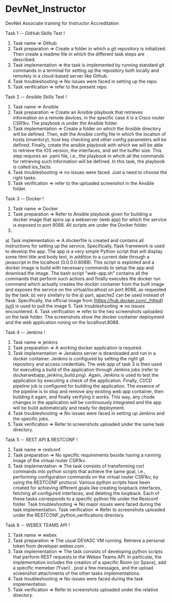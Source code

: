 # DevNet_Instructor
DevNet Associate training for Instructor Accreditation

Task 1 -- GitHub Skills Test !

1. Task name => Github
2. Task preparation => Create a folder in which a git repository is initialized. Then create a readme file in which the different task steps are described.
3. Task implementation => the task is implemented by running standard git commands in a terminal for setting up the repository both locally and remotely in a cloud-based server like Github.
4. Task troubleshooting => No issues were faced in setting up the repo.
5. Task verification => refer to the present repo.

Task 2 -- Ansible Skills Test !

1. Task name => Ansible
2. Task preparation => Create an Ansible playbook that retrieves information on a remote devices, in the specific case it is a Cisco router CSR1kv. The playbook is under the Ansible folder.
3. Task implementation => Create a folder on which the Ansible directory will be defined. Then, edit the Ansible config file in which the location of hosts (inventory), host key checking and other config parameters will be defined. Finally, create the ansible playbook with which we will be able to retrieve the IOS version, the interfaces, and set the buffer size. This step requires an .yaml file, i.e., the playbook in whcih all the commands for retrieving such information will be defined. In this task, the playbook is called ios_facts.
4. Task troubleshooting => no issues were faced. Just a need to choose the right tasks.
5. Task verification => refer to the uploaded screenshot in the Ansible folder. 

Task 3 -- Docker !

1. Task name => Docker
2. Task preparation => Refer to Ansible playbook given for building a docker image that spins up a webserver (web app) for which the service is exposed to port 8088. All scripts are under the Docker folder.
3. 
a) Task implementation => A dockerfile is created and contains all instructions for setting up the service. Specifically, flask framework is used to develop the app. The app is a very simple Python script that will display some html title and body text, in addition to a current date through a javascript in the localhost (0.0.0.0:8088). This script is exploited and a docker image is build with necessary commands to setup the app and download the image. The bash script "web-app.sh" contains all the commands that perform such actions and finally executes the docker run command which actually creates the docker container from the built image and exposes the service on the virtual/localhost on port 8088, as requested by the task.
b) very similalry to the a) part, apache2 can be used instead of flask. Specifically, the official image from [https://hub.docker.com/_/httpd](url) is used to pull the image 
5. Task troubleshooting => no issues encountered.
6. Task verification => refer to the two screenshots uploaded un the task folder. The screenshots show the docker container deployment and the web application runing on the localhost:8088.


Task 4 -- Jenkins !

1. Task name => jenkins
2. Task preparation => A working docker application is required.
3. Task implementation => Jenskins server is downloaded and run in a docker container. Jenkins is configured by setting the right git repository and access credentials. The web app of task 3 is then used for executing a build of the application through Jenkins jobs (refer to dockerwebapp_jenkins_build.png). Again, Jenkins is used to test the application by executing a check of the application. Finally, CI/CD pipeline job is configured for building the application. The essence of the pipeline is to stop and remove any existing web app container, then building it again, and finally verifying it works. This way, any chode changes in the application will be continuously integrated and the app will be build automatically and ready for deployment.
4. Task troubleshooting => No issues were faced in setting up Jenkins and the specific jobs.
5. Task verification => Refer to screenshots uploaded under the same task directory.


Task 5 -- REST API & RESTCONF !

1. Task name => restconf
2. Task preparation => No specific requirements beside having a running image of the virtual router CSR1kv.
3. Task implementation => The task consists of transforming curl commands into python scripts that achieve the same goal, i.e., performing configuration commands on the virtual router CSR1kv, by using the RESTCONF protocol. Various python scripts have been created for achieving different goals like creating loopback interfaces, fetching all configured interfaces, and deleting the loopback. Each of these tasks corresponds to a specific python file under the Restconf folder.
Task troubleshooting => No major issues were faced during the task implementation.
Task verification => Refer to screenshots uploaded under the RESTCONF_python_verifications directory.


Task 6 -- WEBEX TEAMS API !

1. Task name => webex
2. Task preparation => The usual DEVASC VM running. Retrieve a personal token from developer.webex.com .
3. Task implementation => The task consists of developing python scripts that perform REST requests to the Webex Teams API. In particular, the implementation includes the creation of a specific Room (or Space), add a specific memeber (Yvan) , post a few messages, and the upload screenshot attachments of the other tasks implementations.
4. Task troubleshooting => No issues were faced during the task implementation.
5. Task verification => Refer to screenshots uploaded under the relative directory.
